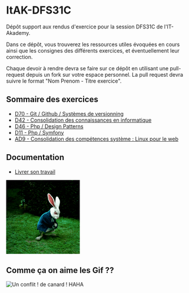 # ItAK-DFS31C

Dépôt support aux rendus d'exercice pour la session DFS31C de l'IT-Akademy.

Dans ce dépôt, vous trouverez les ressources utiles évoquées en cours ainsi que les consignes des différents exercices, et éventuellement leur correction.

Chaque devoir à rendre devra se faire sur ce dépôt en utilisant une pull-request depuis un fork sur votre espace personnel.
La pull request devra suivre le format "Nom Prenom - Titre exercice".

## Sommaire des exercices

- [D70 - Git / Github / Systèmes de versionning](D70_Git/README.md)
- [D42 - Consolidation des connaissances en informatique](D42_Consolidation_info/README.md)
- [D46 - Php / Design Patterns](D46_Php_Design_Patterns/README.md)
- [D11 - Php / Symfony](D11_Php_Symfony/README.md)
- [AD9 - Consolidation des compétences système : Linux pour le web](AD9_Linux_web/README.md)

## Documentation

- [Livrer son travail](docs/workflow.md)

![Humorous Git GIF](its-Wrabbit-Time.gif)

## Comme ça on aime les Gif ??

![Un conflit ! de canard ! HAHA](https://media1.tenor.com/m/_unefcDI8B8AAAAC/pattes-de-canard-funny.gif "DES PATTES DE CANAAAAAAAAAAAAAAAAAAARD")
